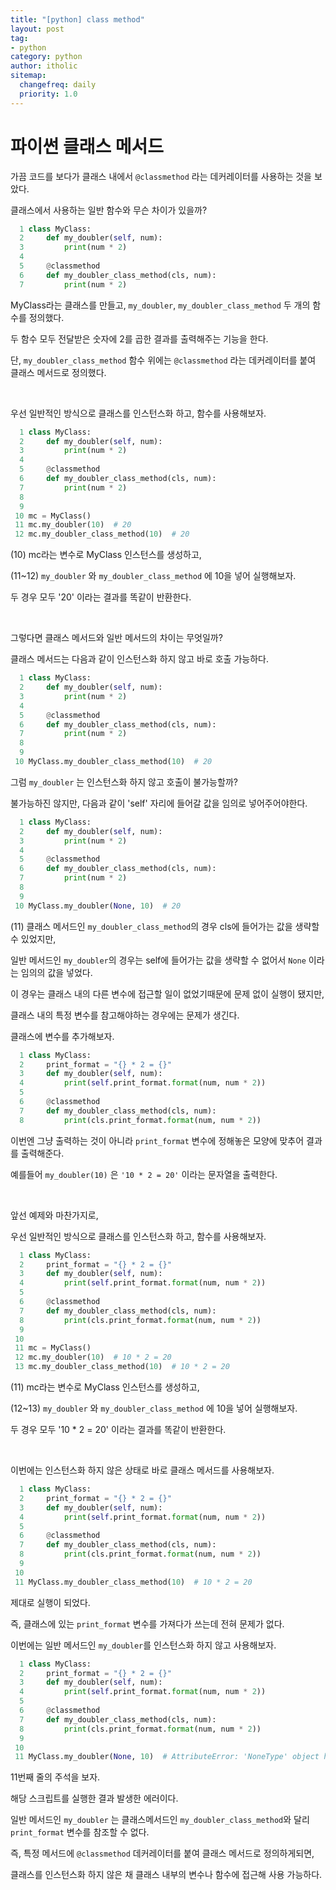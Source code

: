 ```yaml
---
title: "[python] class method"
layout: post
tag:
- python
category: python
author: itholic
sitemap:
  changefreq: daily
  priority: 1.0
---
```


# 파이썬 클래스 메서드

가끔 코드를 보다가 클래스 내에서 `@classmethod` 라는 데커레이터를 사용하는 것을 보았다.

클래스에서 사용하는 일반 함수와 무슨 차이가 있을까?

```python
  1 class MyClass:
  2     def my_doubler(self, num):
  3         print(num * 2)
  4
  5     @classmethod
  6     def my_doubler_class_method(cls, num):
  7         print(num * 2)
```

MyClass라는 클래스를 만들고, `my_doubler`, `my_doubler_class_method` 두 개의 함수를 정의했다.

두 함수 모두 전달받은 숫자에 2를 곱한 결과를 출력해주는 기능을 한다.

단, `my_doubler_class_method` 함수 위에는 `@classmethod` 라는 데커레이터를 붙여 클래스 메서드로 정의했다.

<br/>

우선 일반적인 방식으로 클래스를 인스턴스화 하고, 함수를 사용해보자.

```python
  1 class MyClass:
  2     def my_doubler(self, num):
  3         print(num * 2)
  4
  5     @classmethod
  6     def my_doubler_class_method(cls, num):
  7         print(num * 2)
  8
  9
 10 mc = MyClass()
 11 mc.my_doubler(10)  # 20
 12 mc.my_doubler_class_method(10)  # 20
```

(10) mc라는 변수로 MyClass 인스턴스를 생성하고,

(11~12) `my_doubler` 와 `my_doubler_class_method` 에 10을 넣어 실행해보자.

두 경우 모두 '20' 이라는 결과를 똑같이 반환한다.

<br/>

그렇다면 클래스 메서드와 일반 메서드의 차이는 무엇일까?

클래스 메서드는 다음과 같이 인스턴스화 하지 않고 바로 호출 가능하다.


```python
  1 class MyClass:
  2     def my_doubler(self, num):
  3         print(num * 2)
  4
  5     @classmethod
  6     def my_doubler_class_method(cls, num):
  7         print(num * 2)
  8
  9
 10 MyClass.my_doubler_class_method(10)  # 20
```

그럼 `my_doubler` 는 인스턴스화 하지 않고 호출이 불가능할까?

불가능하진 않지만, 다음과 같이 'self' 자리에 들어갈 값을 임의로 넣어주어야한다.

```python
  1 class MyClass:
  2     def my_doubler(self, num):
  3         print(num * 2)
  4
  5     @classmethod
  6     def my_doubler_class_method(cls, num):
  7         print(num * 2)
  8
  9
 10 MyClass.my_doubler(None, 10)  # 20
```

(11) 클래스 메서드인 `my_doubler_class_method`의 경우 cls에 들어가는 값을 생략할 수 있었지만,

일반 메서드인 `my_doubler`의 경우는 self에 들어가는 값을 생략할 수 없어서 `None` 이라는 임의의 값을 넣었다.

이 경우는 클래스 내의 다른 변수에 접근할 일이 없었기때문에 문제 없이 실행이 됐지만,

클래스 내의 특정 변수를 참고해야하는 경우에는 문제가 생긴다.

클래스에 변수를 추가해보자.

```python
  1 class MyClass:
  2     print_format = "{} * 2 = {}"
  3     def my_doubler(self, num):
  4         print(self.print_format.format(num, num * 2))
  5
  6     @classmethod
  7     def my_doubler_class_method(cls, num):
  8         print(cls.print_format.format(num, num * 2))
```

이번엔 그냥 출력하는 것이 아니라 `print_format` 변수에 정해놓은 모양에 맞추어 결과를 출력해준다.

예를들어 `my_doubler(10)` 은 `'10 * 2 = 20'` 이라는 문자열을 출력한다. 

<br/>

앞선 예제와 마찬가지로,

우선 일반적인 방식으로 클래스를 인스턴스화 하고, 함수를 사용해보자.

```python
  1 class MyClass:
  2     print_format = "{} * 2 = {}"
  3     def my_doubler(self, num):
  4         print(self.print_format.format(num, num * 2))
  5
  6     @classmethod
  7     def my_doubler_class_method(cls, num):
  8         print(cls.print_format.format(num, num * 2))
  9
 10
 11 mc = MyClass()
 12 mc.my_doubler(10)  # 10 * 2 = 20
 13 mc.my_doubler_class_method(10)  # 10 * 2 = 20
```

(11) mc라는 변수로 MyClass 인스턴스를 생성하고,

(12~13) `my_doubler` 와 `my_doubler_class_method` 에 10을 넣어 실행해보자.

두 경우 모두 '10 * 2 = 20' 이라는 결과를 똑같이 반환한다.

<br/>

이번에는 인스턴스화 하지 않은 상태로 바로 클래스 메서드를 사용해보자.

```python
  1 class MyClass:
  2     print_format = "{} * 2 = {}"
  3     def my_doubler(self, num):
  4         print(self.print_format.format(num, num * 2))
  5
  6     @classmethod
  7     def my_doubler_class_method(cls, num):
  8         print(cls.print_format.format(num, num * 2))
  9
 10
 11 MyClass.my_doubler_class_method(10)  # 10 * 2 = 20
```

제대로 실행이 되었다.

즉, 클래스에 있는 `print_format` 변수를 가져다가 쓰는데 전혀 문제가 없다.

이번에는 일반 메서드인 `my_doubler`를 인스턴스화 하지 않고 사용해보자.

```python
  1 class MyClass:
  2     print_format = "{} * 2 = {}"
  3     def my_doubler(self, num):
  4         print(self.print_format.format(num, num * 2))
  5
  6     @classmethod
  7     def my_doubler_class_method(cls, num):
  8         print(cls.print_format.format(num, num * 2))
  9
 10
 11 MyClass.my_doubler(None, 10)  # AttributeError: 'NoneType' object has no attribute 'print_format'
```

11번째 줄의 주석을 보자.

해당 스크립트를 실행한 결과 발생한 에러이다.

일반 메서드인 `my_doubler` 는 클래스메서드인 `my_doubler_class_method`와 달리 `print_format` 변수를 참조할 수 없다.

즉, 특정 메서드에 `@classmethod` 데커레이터를 붙여 클래스 메서드로 정의하게되면,

클래스를 인스턴스화 하지 않은 채 클래스 내부의 변수나 함수에 접근해 사용 가능하다.

